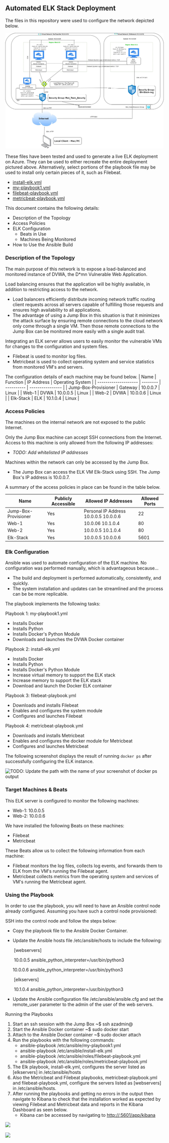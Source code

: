 ## Automated ELK Stack Deployment

The files in this repository were used to configure the network depicted below.

![TODO: Update the path with the name of your diagram](Diagrams/Azure_Network_Project_1.jpg)

These files have been tested and used to generate a live ELK deployment on Azure. They can be used to either recreate the entire deployment pictured above. Alternatively, select portions of the playbook file may be used to install only certain pieces of it, such as Filebeat.

  - [install-elk.yml](https://github.com/kesharp28/Bootcamp-Cyber-Project-1/blob/main/Ansible/install-elk.yml)
  - [my-playbook1.yml](https://github.com/kesharp28/Bootcamp-Cyber-Project-1/blob/main/Ansible/my-playbook1.yml)
  - [filebeat-playbook.yml](https://github.com/kesharp28/Bootcamp-Cyber-Project-1/blob/main/Ansible/filebeat-playbook.yml)
  - [metricbeat-playbook.yml](https://github.com/kesharp28/Bootcamp-Cyber-Project-1/blob/main/Ansible/metricbeat-playbook.yml)

This document contains the following details:
- Description of the Topology
- Access Policies
- ELK Configuration
  - Beats in Use
  - Machines Being Monitored
- How to Use the Ansible Build


### Description of the Topology

The main purpose of this network is to expose a load-balanced and monitored instance of DVWA, the D*mn Vulnerable Web Application.

Load balancing ensures that the application will be highly available, in addition to restricting access to the network.

- Load balancers efficiently distribute incoming network traffic routing client requests across all servers capable of fulfilling those requests and ensures high availability to all applications. 
- The advantage of using a Jump Box in this situation is that it minimizes the attack surface by ensuring remote connections to the cloud network only come through a single VM. Then those remote connections to the Jump Box can be monitored more easily with a single audit trail.  

Integrating an ELK server allows users to easily monitor the vulnerable VMs for changes to the configuration and system files.
- Filebeat is used to monitor log files. 
- Metricbeat is used to collect operating system and service statistics from monitored VM's and servers.

The configuration details of each machine may be found below.
| Name                 | Function | IP Address | Operating System |
| -------------------- | -------- | ---------- | ---------------- |
| Jump-Box-Provisioner | Gateway  | 10.0.0.7   | Linux            |
| Web-1                | DVWA     | 10.0.0.5   | Linux            |
| Web-2                | DVWA     | 10.0.0.6   | Linux            |
| Elk-Stack            | ELK      | 10.1.0.4   | Linux            |

### Access Policies

The machines on the internal network are not exposed to the public Internet. 

Only the Jump Box machine can accept SSH connections from the Internet. Access to this machine is only allowed from the following IP addresses:
- _TODO: Add whitelisted IP addresses_

Machines within the network can only be accessed by the Jump Box.
- The Jump Box can access the ELK VM Elk-Stack using SSH. The Jump Box's IP address is 10.0.0.7.

A summary of the access policies in place can be found in the table below.

| Name                 | Publicly Accessible | Allowed IP Addresses                  | Allowed Ports |
| -------------------- | ------------------- | ------------------------------------- | ------------- |
| Jump-Box-Provisioner | Yes                 | Personal IP Address 10.0.0.5 10.0.0.6 | 22            |
| Web-1                | Yes                 | 10.0.06 10.1.0.4                      | 80            |
| Web-2                | Yes                 | 10.0.0.5 10.1.0.4                     | 80            |
| Elk-Stack            | Yes                 | 10.0.0.5 10.0.0.6                     | 5601          |

### Elk Configuration

Ansible was used to automate configuration of the ELK machine. No configuration was performed manually, which is advantageous because...
- The build and deployment is performed automatically, consistently, and quickly.
- The system installation and updates can be streamlined and the process can be be more replicable.  

The playbook implements the following tasks:

Playbook 1: my-playbook1.yml

- Installs Docker
- Installs Python
- Installs Docker's Python Module
- Downloads and launches the DVWA Docker container

Playbook 2: install-elk.yml

- Installs Docker
- Installs Python
- Installs Docker's Python Module
- Increase virtual memory to support the ELK stack
- Increase memory to support the ELK stack
- Download and launch the Docker ELK container

Playbook 3: filebeat-playbook.yml

- Downloads and installs Filebeat
- Enables and configures the system module
- Configures and launches Filebeat

Playbook 4: metricbeat-playbook.yml

- Downloads and installs Metricbeat
- Enables and configures the docker module for Metricbeat
- Configures and launches Metricbeat

The following screenshot displays the result of running `docker ps` after successfully configuring the ELK instance.

![TODO: Update the path with the name of your screenshot of docker ps output](Images/project_ss#1.PNG)

### Target Machines & Beats
This ELK server is configured to monitor the following machines:
- Web-1: 10.0.0.5
- Web-2: 10.0.0.6

We have installed the following Beats on these machines:
- Filebeat
- Metricbeat

These Beats allow us to collect the following information from each machine:

- Filebeat monitors the log files, collects log events, and forwards them to ELK from the VM's running the Filebeat agent.
- Metricbeat collects metrics from the operating system and services of VM's running the Metricbeat agent. 

### Using the Playbook
In order to use the playbook, you will need to have an Ansible control node already configured. Assuming you have such a control node provisioned: 

SSH into the control node and follow the steps below:
- Copy the playbook file to the Ansible Docker Container.

- Update the Ansible hosts file /etc/ansible/hosts to include the following:

  ​	[webservers]

  ​	 10.0.0.5 ansible_python_interpreter=/usr/bin/python3

   	10.0.0.6 ansible_python_interpreter=/usr/bin/python3

  ​	[elkservers]

  ​	 10.1.0.4 ansible_python_interpreter=/usr/bin/python3

- Update the Ansible configuration file /etc/ansible/ansible.cfg and set the remote_user parameter to the admin of the user of the web servers.

Running the Playbooks

1. Start an ssh session with the Jump Box ~$ ssh azadmin@<Jump Box Public IP>
2. Start the Ansible Docker container ~$ sudo docker start <Ansible Container Name>
3. Attach to the Ansible Docker container ~$ sudo docker attach <Ansible Container Name>
4. Run the playbooks with the following commands:
    * ansible-playbook /etc/ansible/my-playbook1.yml
    * ansible-playbook /etc/ansible/install-elk.yml
    * ansible-playbook /etc/ansible/roles/filebeat-playbook.yml
    * ansible-playbook /etc/ansible/roles/metricbeat-playbook.yml
5. The Elk playbook, install-elk.yml,  configures the server listed as [elkservers] in /etc/ansible/hosts
6. Also the Metricbeat and Filebeat playbooks, metricbeat-playbook.yml and filebeat-playbook.yml, configure the servers listed as [webservers] in /etc/ansible/hosts.
7. After running the playbooks and getting no errors in the output then navigate to Kibana to check that the installation worked as expected by viewing Filebeat and Metricbeat data and reports in the Kibana Dashboard as seen below. 
   * Kibana can be accessed by navigating to [http://<elk-server-ip>:5601/app/kibana](http://,elk-server-ip>:5601/app/kibana)

![](Images/project_ss#3.PNG)

![](Images/project_ss#4.PNG)






